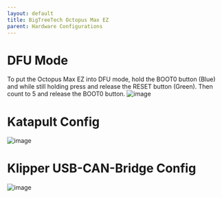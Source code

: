 ```yaml
---
layout: default 
title: BigTreeTech Octopus Max EZ
parent: Hardware Configurations
---
```


# DFU Mode

To put the Octopus Max EZ into DFU mode, hold the BOOT0 button (Blue) and while still holding press and release the RESET button (Green). Then count to 5 and release the BOOT0 button.
![image](https://github.com/user-attachments/assets/7a7b15bf-38ed-47de-9cdb-1de54b06b803)



# Katapult Config

![image](https://github.com/Esoterical/voron_canbus/assets/124253477/ce6782aa-aaa7-4e95-a664-cf490f82f535)

# Klipper USB-CAN-Bridge Config

![image](https://github.com/user-attachments/assets/da637ceb-1547-47cd-b1a5-3e54802bdeae)







